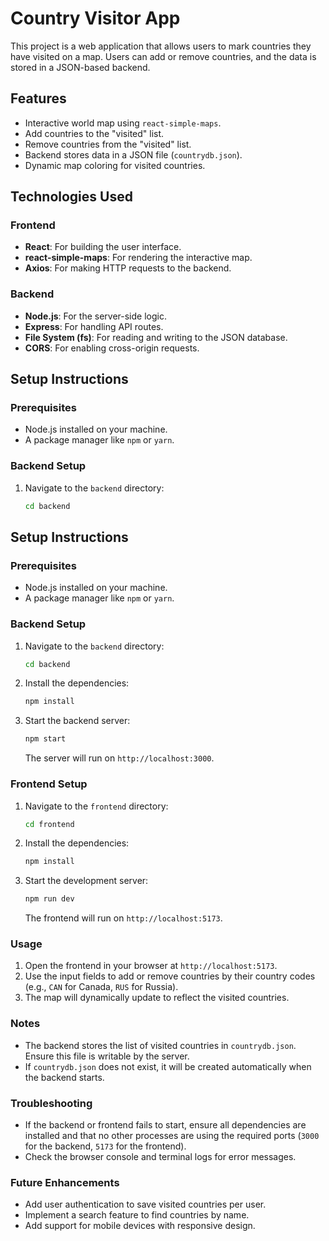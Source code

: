 # Country Visitor App

This project is a web application that allows users to mark countries they have visited on a map. Users can add or remove countries, and the data is stored in a JSON-based backend.

## Features

- Interactive world map using `react-simple-maps`.
- Add countries to the "visited" list.
- Remove countries from the "visited" list.
- Backend stores data in a JSON file (`countrydb.json`).
- Dynamic map coloring for visited countries.

## Technologies Used

### Frontend
- **React**: For building the user interface.
- **react-simple-maps**: For rendering the interactive map.
- **Axios**: For making HTTP requests to the backend.

### Backend
- **Node.js**: For the server-side logic.
- **Express**: For handling API routes.
- **File System (fs)**: For reading and writing to the JSON database.
- **CORS**: For enabling cross-origin requests.

## Setup Instructions

### Prerequisites
- Node.js installed on your machine.
- A package manager like `npm` or `yarn`.

### Backend Setup
1. Navigate to the `backend` directory:
   ```bash
   cd backend

## Setup Instructions

### Prerequisites
- Node.js installed on your machine.
- A package manager like `npm` or `yarn`.

### Backend Setup
1. Navigate to the `backend` directory:
   ```bash
   cd backend
   ```
2. Install the dependencies:
   ```bash
   npm install
   ```
3. Start the backend server:
   ```bash
   npm start
   ```
   The server will run on `http://localhost:3000`.

### Frontend Setup
1. Navigate to the `frontend` directory:
   ```bash
   cd frontend
   ```
2. Install the dependencies:
   ```bash
   npm install
   ```
3. Start the development server:
   ```bash
   npm run dev
   ```
   The frontend will run on `http://localhost:5173`.

### Usage
1. Open the frontend in your browser at `http://localhost:5173`.
2. Use the input fields to add or remove countries by their country codes (e.g., `CAN` for Canada, `RUS` for Russia).
3. The map will dynamically update to reflect the visited countries.

### Notes
- The backend stores the list of visited countries in `countrydb.json`. Ensure this file is writable by the server.
- If `countrydb.json` does not exist, it will be created automatically when the backend starts.

### Troubleshooting
- If the backend or frontend fails to start, ensure all dependencies are installed and that no other processes are using the required ports (`3000` for the backend, `5173` for the frontend).
- Check the browser console and terminal logs for error messages.

### Future Enhancements
- Add user authentication to save visited countries per user.
- Implement a search feature to find countries by name.
- Add support for mobile devices with responsive design.